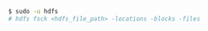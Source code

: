 <!--
.. title: Как узнать по имени файла на каких машинах расположены блоки данных.
.. slug: how-to-track-which-data-block-is-in-which-datanode-in-hadoop-for-known-file
.. date: 2018-02-03 23:17:06 UTC+03:00
.. tags: hadoop, hdfs
.. category: hadoop
.. link: 
.. description: 
.. type: text
-->

```sh
$ sudo -u hdfs
# hdfs fsck <hdfs_file_path> -locations -blocks -files
```


